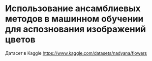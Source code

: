 # Использование ансамблиевых методов в машинном обучении для аспознования изображений цветов
Датасет в Kaggle <https://www.kaggle.com/datasets/nadyana/flowers>